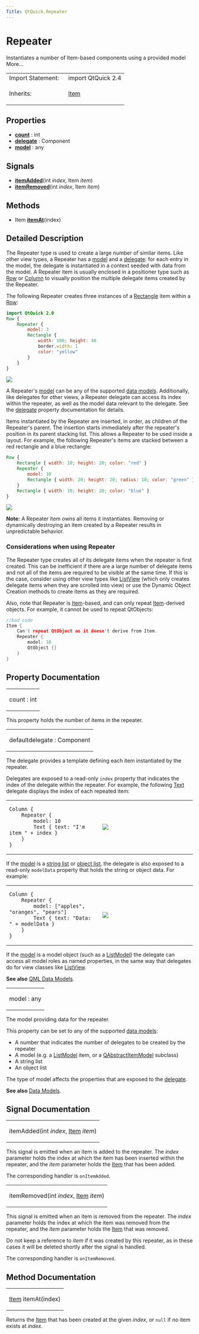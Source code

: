 ```yaml
---
Title: QtQuick.Repeater
---
```

        
Repeater
========

<span class="subtitle"></span>
Instantiates a number of Item-based components using a provided model More...

<table>
<colgroup>
<col width="50%" />
<col width="50%" />
</colgroup>
<tbody>
<tr class="odd">
<td>Import Statement:</td>
<td>import QtQuick 2.4</td>
</tr>
<tr class="even">
<td>Inherits:</td>
<td><p><a href="QtQuick.Item.md">Item</a></p></td>
</tr>
</tbody>
</table>

<span id="properties"></span>
Properties
----------

-   ****[count](#count-prop)**** : int
-   ****[delegate](#delegate-prop)**** : Component
-   ****[model](#model-prop)**** : any

<span id="signals"></span>
Signals
-------

-   ****[itemAdded](#itemAdded-signal)****(int *index*, Item *item*)
-   ****[itemRemoved](#itemRemoved-signal)****(int *index*, Item *item*)

<span id="methods"></span>
Methods
-------

-   Item ****[itemAt](#itemAt-method)****(index)

<span id="details"></span>
Detailed Description
--------------------

The Repeater type is used to create a large number of similar items. Like other view types, a Repeater has a [model](#model-prop) and a [delegate](#delegate-prop): for each entry in the model, the delegate is instantiated in a context seeded with data from the model. A Repeater item is usually enclosed in a positioner type such as [Row](../QtQuick.qtquick-positioning-layouts.md#row) or [Column](../QtQuick.qtquick-positioning-layouts.md#column) to visually position the multiple delegate items created by the Repeater.

The following Repeater creates three instances of a [Rectangle](../QtQuick.Rectangle.md) item within a [Row](../QtQuick.qtquick-positioning-layouts.md#row):

``` qml
import QtQuick 2.0
Row {
    Repeater {
        model: 3
        Rectangle {
            width: 100; height: 40
            border.width: 1
            color: "yellow"
        }
    }
}
```

![](https://developer.ubuntu.com/static/devportal_uploaded/0c8ddfd1-08e6-4633-b43e-21091d9f7225-api/apps/qml/sdk-15.04.1/QtQuick.Repeater/images/repeater-simple.png)

A Repeater's [model](#model-prop) can be any of the supported [data models](../QtQuick.qtquick-modelviewsdata-modelview.md#qml-data-models). Additionally, like delegates for other views, a Repeater delegate can access its index within the repeater, as well as the model data relevant to the delegate. See the [delegate](#delegate-prop) property documentation for details.

Items instantiated by the Repeater are inserted, in order, as children of the Repeater's parent. The insertion starts immediately after the repeater's position in its parent stacking list. This allows a Repeater to be used inside a layout. For example, the following Repeater's items are stacked between a red rectangle and a blue rectangle:

``` qml
Row {
    Rectangle { width: 10; height: 20; color: "red" }
    Repeater {
        model: 10
        Rectangle { width: 20; height: 20; radius: 10; color: "green" }
    }
    Rectangle { width: 10; height: 20; color: "blue" }
}
```

![](https://developer.ubuntu.com/static/devportal_uploaded/0148144d-2f7a-46bf-9662-396a6ba84dfd-api/apps/qml/sdk-15.04.1/QtQuick.Repeater/images/repeater.png)

**Note:** A Repeater item owns all items it instantiates. Removing or dynamically destroying an item created by a Repeater results in unpredictable behavior.

<span id="considerations-when-using-repeater"></span>
### Considerations when using Repeater

The Repeater type creates all of its delegate items when the repeater is first created. This can be inefficient if there are a large number of delegate items and not all of the items are required to be visible at the same time. If this is the case, consider using other view types like [ListView](../QtQuick.ListView.md) (which only creates delegate items when they are scrolled into view) or use the Dynamic Object Creation methods to create items as they are required.

Also, note that Repeater is [Item](../QtQuick.Item.md)-based, and can only repeat [Item](../QtQuick.Item.md)-derived objects. For example, it cannot be used to repeat QtObjects:

``` cpp
//bad code
Item {
    Can't repeat QtObject as it doesn't derive from Item.
    Repeater {
        model: 10
        QtObject {}
    }
}
```

Property Documentation
----------------------

<table>
<colgroup>
<col width="100%" />
</colgroup>
<tbody>
<tr class="odd">
<td><p><span id="count-prop"></span><span class="name">count</span> : <span class="type">int</span></p></td>
</tr>
</tbody>
</table>

This property holds the number of items in the repeater.

<table>
<colgroup>
<col width="100%" />
</colgroup>
<tbody>
<tr class="odd">
<td><p><span id="delegate-prop"></span><span class="qmldefault">default</span><span class="name">delegate</span> : <span class="type">Component</span></p></td>
</tr>
</tbody>
</table>

The delegate provides a template defining each item instantiated by the repeater.

Delegates are exposed to a read-only `index` property that indicates the index of the delegate within the repeater. For example, the following [Text](../QtQuick.qtquick-releasenotes.md#text) delegate displays the index of each repeated item:

<table>
<colgroup>
<col width="50%" />
<col width="50%" />
</colgroup>
<tbody>
<tr class="odd">
<td><pre class="qml"><code>Column {
    Repeater {
        model: 10
        Text { text: &quot;I&#39;m item &quot; + index }
    }
}</code></pre></td>
<td><p><img src="https://developer.ubuntu.com/static/devportal_uploaded/b2a7578e-03d9-45de-b670-bdbc99a837f4-api/apps/qml/sdk-15.04.1/QtQuick.Repeater/images/repeater-index.png" /></p></td>
</tr>
</tbody>
</table>

If the [model](#model-prop) is a [string list](../QtQuick.qtquick-modelviewsdata-cppmodels.md#qstringlist-based-model) or [object list](../QtQuick.qtquick-modelviewsdata-cppmodels.md#qobjectlist-based-model), the delegate is also exposed to a read-only `modelData` property that holds the string or object data. For example:

<table>
<colgroup>
<col width="50%" />
<col width="50%" />
</colgroup>
<tbody>
<tr class="odd">
<td><pre class="qml"><code>Column {
    Repeater {
        model: [&quot;apples&quot;, &quot;oranges&quot;, &quot;pears&quot;]
        Text { text: &quot;Data: &quot; + modelData }
    }
}</code></pre></td>
<td><p><img src="https://developer.ubuntu.com/static/devportal_uploaded/0f8da761-06a0-4714-9f66-804ae26ed871-api/apps/qml/sdk-15.04.1/QtQuick.Repeater/images/repeater-modeldata.png" /></p></td>
</tr>
</tbody>
</table>

If the [model](#model-prop) is a model object (such as a [ListModel](../QtQuick.qtquick-modelviewsdata-modelview.md#listmodel)) the delegate can access all model roles as named properties, in the same way that delegates do for view classes like [ListView](../QtQuick.ListView.md).

**See also** [QML Data Models](../QtQuick.qtquick-modelviewsdata-modelview.md#qml-data-models).

<table>
<colgroup>
<col width="100%" />
</colgroup>
<tbody>
<tr class="odd">
<td><p><span id="model-prop"></span><span class="name">model</span> : <span class="type">any</span></p></td>
</tr>
</tbody>
</table>

The model providing data for the repeater.

This property can be set to any of the supported [data models](../QtQuick.qtquick-modelviewsdata-modelview.md#qml-data-models):

-   A number that indicates the number of delegates to be created by the repeater
-   A model (e.g. a [ListModel](../QtQuick.qtquick-modelviewsdata-modelview.md#listmodel) item, or a [QAbstractItemModel](../QtQuick.qtquick-modelviewsdata-cppmodels.md#qabstractitemmodel) subclass)
-   A string list
-   An object list

The type of model affects the properties that are exposed to the [delegate](#delegate-prop).

**See also** [Data Models](../QtQuick.qtquick-modelviewsdata-modelview.md#qml-data-models).

Signal Documentation
--------------------

<table>
<colgroup>
<col width="100%" />
</colgroup>
<tbody>
<tr class="odd">
<td><p><span id="itemAdded-signal"></span><span class="name">itemAdded</span>(<span class="type">int</span> <em>index</em>, <span class="type"><a href="QtQuick.Item.md">Item</a></span> <em>item</em>)</p></td>
</tr>
</tbody>
</table>

This signal is emitted when an item is added to the repeater. The *index* parameter holds the index at which the item has been inserted within the repeater, and the *item* parameter holds the [Item](../QtQuick.Item.md) that has been added.

The corresponding handler is `onItemAdded`.

<table>
<colgroup>
<col width="100%" />
</colgroup>
<tbody>
<tr class="odd">
<td><p><span id="itemRemoved-signal"></span><span class="name">itemRemoved</span>(<span class="type">int</span> <em>index</em>, <span class="type"><a href="QtQuick.Item.md">Item</a></span> <em>item</em>)</p></td>
</tr>
</tbody>
</table>

This signal is emitted when an item is removed from the repeater. The *index* parameter holds the index at which the item was removed from the repeater, and the *item* parameter holds the [Item](../QtQuick.Item.md) that was removed.

Do not keep a reference to *item* if it was created by this repeater, as in these cases it will be deleted shortly after the signal is handled.

The corresponding handler is `onItemRemoved`.

Method Documentation
--------------------

<table>
<colgroup>
<col width="100%" />
</colgroup>
<tbody>
<tr class="odd">
<td><p><span id="itemAt-method"></span><span class="type"><a href="QtQuick.Item.md">Item</a></span> <span class="name">itemAt</span>(<span class="type">index</span>)</p></td>
</tr>
</tbody>
</table>

Returns the [Item](../QtQuick.Item.md) that has been created at the given *index*, or `null` if no item exists at *index*.

